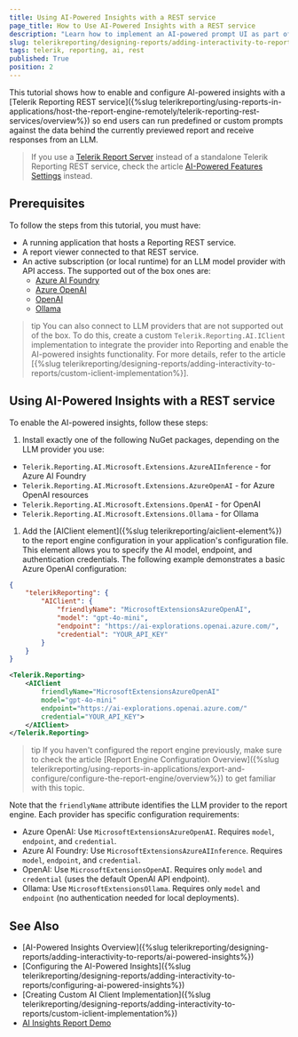 ```yaml
---
title: Using AI-Powered Insights with a REST service
page_title: How to Use AI-Powered Insights with a REST service
description: "Learn how to implement an AI-powered prompt UI as part of any web-based report viewer."
slug: telerikreporting/designing-reports/adding-interactivity-to-reports/ai-powered-insights-rest-service
tags: telerik, reporting, ai, rest
published: True
position: 2
---
```


This tutorial shows how to enable and configure AI-powered insights with a [Telerik Reporting REST service]({%slug telerikreporting/using-reports-in-applications/host-the-report-engine-remotely/telerik-reporting-rest-services/overview%}) so end users can run predefined or custom prompts against the data behind the currently previewed report and receive responses from an LLM.

> If you use a [Telerik Report Server](https://docs.telerik.com/report-server/introduction) instead of a standalone Telerik Reporting REST service, check the article [AI-Powered Features Settings](https://docs.telerik.com/report-server/implementer-guide/configuration/ai-settings) instead.

## Prerequisites

To follow the steps from this tutorial, you must have:

- A running application that hosts a Reporting REST service.
- A report viewer connected to that REST service.
- An active subscription (or local runtime) for an LLM model provider with API access. The supported out of the box ones are:
    - [Azure AI Foundry](https://learn.microsoft.com/en-us/azure/ai-foundry/concepts/deployments-overview)
    - [Azure OpenAI](https://learn.microsoft.com/en-us/azure/ai-foundry/openai/overview#how-do-i-get-access-to-azure-openai)
    - [OpenAI](https://platform.openai.com/docs/models)
    - [Ollama](https://docs.ollama.com/quickstart)

>tip You can also connect to LLM providers that are not supported out of the box. To do this, create a custom `Telerik.Reporting.AI.IClient` implementation to integrate the provider into Reporting and enable the AI-powered insights functionality. For more details, refer to the article [{%slug telerikreporting/designing-reports/adding-interactivity-to-reports/custom-iclient-implementation%}].

## Using AI-Powered Insights with a REST service

To enable the AI-powered insights, follow these steps:

1. Install exactly one of the following NuGet packages, depending on the LLM provider you use:

- `Telerik.Reporting.AI.Microsoft.Extensions.AzureAIInference` - for Azure AI Foundry
- `Telerik.Reporting.AI.Microsoft.Extensions.AzureOpenAI` - for Azure OpenAI resources
- `Telerik.Reporting.AI.Microsoft.Extensions.OpenAI` - for OpenAI
- `Telerik.Reporting.AI.Microsoft.Extensions.Ollama` - for Ollama

1. Add the [AIClient element]({%slug telerikreporting/aiclient-element%}) to the report engine configuration in your application's configuration file. This element allows you to specify the AI model, endpoint, and authentication credentials. The following example demonstrates a basic Azure OpenAI configuration:

````JSON
{
    "telerikReporting": {
        "AIClient": {
            "friendlyName": "MicrosoftExtensionsAzureOpenAI",
            "model": "gpt-4o-mini",
            "endpoint": "https://ai-explorations.openai.azure.com/",
            "credential": "YOUR_API_KEY"
        }
    }
}
````
````XML
<Telerik.Reporting>
    <AIClient
        friendlyName="MicrosoftExtensionsAzureOpenAI"
        model="gpt-4o-mini"
        endpoint="https://ai-explorations.openai.azure.com/"
        credential="YOUR_API_KEY">
    </AIClient>
</Telerik.Reporting>
````

>tip If you haven't configured the report engine previously, make sure to check the article [Report Engine Configuration Overview]({%slug telerikreporting/using-reports-in-applications/export-and-configure/configure-the-report-engine/overview%}) to get familiar with this topic.

Note that the `friendlyName` attribute identifies the LLM provider to the report engine. Each provider has specific configuration requirements:

- Azure OpenAI: Use `MicrosoftExtensionsAzureOpenAI`. Requires `model`, `endpoint`, and `credential`.
- Azure AI Foundry: Use `MicrosoftExtensionsAzureAIInference`. Requires `model`, `endpoint`, and `credential`.
- OpenAI: Use `MicrosoftExtensionsOpenAI`. Requires only `model` and `credential` (uses the default OpenAI API endpoint).
- Ollama: Use `MicrosoftExtensionsOllama`. Requires only `model` and `endpoint` (no authentication needed for local deployments).

## See Also

* [AI-Powered Insights Overview]({%slug telerikreporting/designing-reports/adding-interactivity-to-reports/ai-powered-insights%})
* [Configuring the AI-Powered Insights]({%slug telerikreporting/designing-reports/adding-interactivity-to-reports/configuring-ai-powered-insights%})
* [Creating Custom AI Client Implementation]({%slug telerikreporting/designing-reports/adding-interactivity-to-reports/custom-iclient-implementation%})
* [AI Insights Report Demo](https://demos.telerik.com/reporting/ai-insights)
